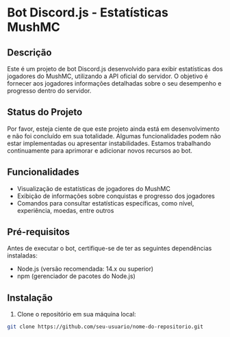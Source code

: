 # Bot Discord.js - Estatísticas MushMC

## Descrição

Este é um projeto de bot Discord.js desenvolvido para exibir estatísticas dos jogadores do MushMC, utilizando a API oficial do servidor. O objetivo é fornecer aos jogadores informações detalhadas sobre o seu desempenho e progresso dentro do servidor.

## Status do Projeto

Por favor, esteja ciente de que este projeto ainda está em desenvolvimento e não foi concluído em sua totalidade. Algumas funcionalidades podem não estar implementadas ou apresentar instabilidades. Estamos trabalhando continuamente para aprimorar e adicionar novos recursos ao bot.

## Funcionalidades

- Visualização de estatísticas de jogadores do MushMC
- Exibição de informações sobre conquistas e progresso dos jogadores
- Comandos para consultar estatísticas específicas, como nível, experiência, moedas, entre outros

## Pré-requisitos

Antes de executar o bot, certifique-se de ter as seguintes dependências instaladas:

- Node.js (versão recomendada: 14.x ou superior)
- npm (gerenciador de pacotes do Node.js)

## Instalação

1. Clone o repositório em sua máquina local:

```bash
git clone https://github.com/seu-usuario/nome-do-repositorio.git
